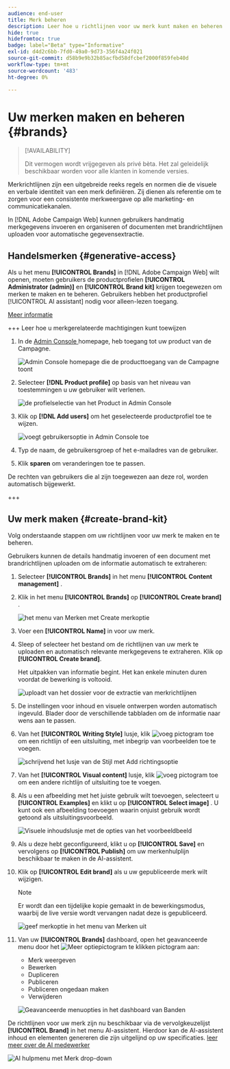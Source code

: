 ```yaml
---
audience: end-user
title: Merk beheren
description: Leer hoe u richtlijnen voor uw merk kunt maken en beheren
hide: true
hidefromtoc: true
badge: label="Beta" type="Informative"
exl-id: d4d2c6bb-7fd0-49a0-9d73-356f4a24f021
source-git-commit: d58b9e9b32b85acfbd58dfcbef2000f859feb40d
workflow-type: tm+mt
source-wordcount: '483'
ht-degree: 0%

---
```


# Uw merken maken en beheren {#brands}

>[!AVAILABILITY]
>
>Dit vermogen wordt vrijgegeven als privé bèta. Het zal geleidelijk beschikbaar worden voor alle klanten in komende versies.

Merkrichtlijnen zijn een uitgebreide reeks regels en normen die de visuele en verbale identiteit van een merk definiëren. Zij dienen als referentie om te zorgen voor een consistente merkweergave op alle marketing- en communicatiekanalen.

In [!DNL Adobe Campaign Web] kunnen gebruikers handmatig merkgegevens invoeren en organiseren of documenten met brandrichtlijnen uploaden voor automatische gegevensextractie.

## Handelsmerken {#generative-access}

Als u het menu **[!UICONTROL Brands]** in [!DNL Adobe Campaign Web] wilt openen, moeten gebruikers de productprofielen **[!UICONTROL Administrator (admin)]** en **[!UICONTROL Brand kit]** krijgen toegewezen om merken te maken en te beheren. Gebruikers hebben het productprofiel [!UICONTROL AI assistant] nodig voor alleen-lezen toegang.

[Meer informatie](https://experienceleague.adobe.com/en/docs/campaign/campaign-v8/admin/permissions/manage-permissions)

+++ Leer hoe u merkgerelateerde machtigingen kunt toewijzen

1. In de [ Admin Console ](https://adminconsole.adobe.com/enterprise) homepage, heb toegang tot uw product van de Campagne.

   ![ Admin Console homepage die de producttoegang van de Campagne toont ](assets/brands_admin_1.png)

1. Selecteer **[!DNL Product profile]** op basis van het niveau van toestemmingen u uw gebruiker wilt verlenen.

   ![ de profielselectie van het Product in Admin Console ](assets/brands_admin_2.png)

1. Klik op **[!DNL Add users]** om het geselecteerde productprofiel toe te wijzen.

   ![ voegt gebruikersoptie in Admin Console ](assets/brands_admin_3.png) toe

1. Typ de naam, de gebruikersgroep of het e-mailadres van de gebruiker.

1. Klik **sparen** om veranderingen toe te passen.

De rechten van gebruikers die al zijn toegewezen aan deze rol, worden automatisch bijgewerkt.

+++

## Uw merk maken {#create-brand-kit}

Volg onderstaande stappen om uw richtlijnen voor uw merk te maken en te beheren.

Gebruikers kunnen de details handmatig invoeren of een document met brandrichtlijnen uploaden om de informatie automatisch te extraheren:

1. Selecteer **[!UICONTROL Brands]** in het menu **[!UICONTROL Content management]** .

1. Klik in het menu **[!UICONTROL Brands]** op **[!UICONTROL Create brand]** .

   ![ het menu van Merken met Create merkoptie ](assets/brands_1.png)

1. Voer een **[!UICONTROL Name]** in voor uw merk.

1. Sleep of selecteer het bestand om de richtlijnen van uw merk te uploaden en automatisch relevante merkgegevens te extraheren. Klik op **[!UICONTROL Create brand]**.

   Het uitpakken van informatie begint. Het kan enkele minuten duren voordat de bewerking is voltooid.

   ![ uploadt van het dossier voor de extractie van merkrichtlijnen ](assets/brands_7.png)

1. De instellingen voor inhoud en visuele ontwerpen worden automatisch ingevuld. Blader door de verschillende tabbladen om de informatie naar wens aan te passen.

1. Van het **[!UICONTROL Writing Style]** lusje, klik ![ voeg pictogram ](assets/do-not-localize/Smock_Add_18_N.svg) toe om een richtlijn of een uitsluiting, met inbegrip van voorbeelden toe te voegen.

   ![ schrijvend het lusje van de Stijl met Add richtingsoptie ](assets/brands_2.png)

1. Van het **[!UICONTROL Visual content]** lusje, klik ![ voeg pictogram ](assets/do-not-localize/Smock_Add_18_N.svg) toe om een andere richtlijn of uitsluiting toe te voegen.

1. Als u een afbeelding met het juiste gebruik wilt toevoegen, selecteert u **[!UICONTROL Examples]** en klikt u op **[!UICONTROL Select image]** . U kunt ook een afbeelding toevoegen waarin onjuist gebruik wordt getoond als uitsluitingsvoorbeeld.

   ![ Visuele inhoudslusje met de opties van het voorbeeldbeeld ](assets/brands_3.png)

1. Als u deze hebt geconfigureerd, klikt u op **[!UICONTROL Save]** en vervolgens op **[!UICONTROL Publish]** om uw merkenhulplijn beschikbaar te maken in de AI-assistent.

1. Klik op **[!UICONTROL Edit brand]** als u uw gepubliceerde merk wilt wijzigen.

   >[!NOTE]
   >
   >Er wordt dan een tijdelijke kopie gemaakt in de bewerkingsmodus, waarbij de live versie wordt vervangen nadat deze is gepubliceerd.

   ![ geef merkoptie in het menu van Merken uit ](assets/brands_4.png)

1. Van uw **[!UICONTROL Brands]** dashboard, open het geavanceerde menu door het ![ Meer optiepictogram ](assets/do-not-localize/Smock_More_18_N.svg) te klikken pictogram aan:

   * Merk weergeven
   * Bewerken
   * Dupliceren
   * Publiceren
   * Publiceren ongedaan maken
   * Verwijderen

   ![ Geavanceerde menuopties in het dashboard van Banden ](assets/brands_5.png)

De richtlijnen voor uw merk zijn nu beschikbaar via de vervolgkeuzelijst **[!UICONTROL Brand]** in het menu AI-assistent. Hierdoor kan de AI-assistent inhoud en elementen genereren die zijn uitgelijnd op uw specificaties. [ leer meer over de AI medewerker ](../email/generative-gs.md)

![ AI hulpmenu met Merk drop-down ](assets/brands_6.png)
